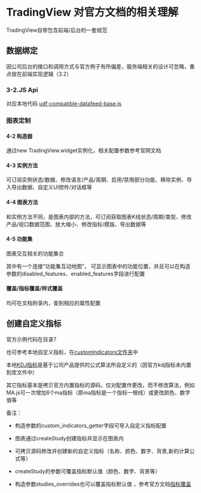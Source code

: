 # TradingView 对官方文档的相关理解

TradingView自带包含前端/后台的一套规范

## 数据绑定

因公司后台的接口和调用方式与官方例子有所偏差，服务端相关的设计可忽略，重点放在前端实现逻辑（3.2）

### 3-2.JS Api

对应本地代码 [udf-compatible-datafeed-base.js](/src/components/tradingview/datafeeds/udf/lib/udf-compatible-datafeed-base.js)

### 图表定制

#### 4-2 构造器

通过new TradingView.widget实例化，相关配置参数参考官网文档

#### 4-3 实例方法

可订阅实例状态/数据、修改语言/产品/周期、启用/禁用部分功能、移除实例、导入导出数据、自定义UI控件/对话框等

#### 4-4 图表方法

和实例方法不同，是图表内部的方法，可订阅获取图表K线状态/周期/类型、修改产品/视口数据范围、放大缩小、修改指标/模版、导出数据等

#### 4-5 功能集

图表交互相关的功能集合

其中有一个连接“功能集互动地图”， 可显示图表中的功能位置，并且可以在构造参数的disabled_features、enabled_features字段进行配置

#### 覆盖/指标覆盖/样式覆盖

均可在文档附录内，查到相应的属性配置

## 创建自定义指标

官方示例代码在目录7

也可参考本地自定义指标，在[customIndicators文件夹](/src/components/tradingview/datafeeds/userConfig/customIndicators/index.js)中

本地[KDJ指标](/src/components/tradingview/datafeeds/userConfig/customIndicators/KDJ.js)是基于公司产品提供的公式算法所自定义的（因官方kdj指标未内置到库文件中）

其它指标基本是拷贝官方内置指标的源码，仅对配置作更改，而不修改算法，例如MA.js可一次增加6个ma指标（原ma指标是一个指标一根线）或更改颜色、数字值等

备注：

- 构造参数的custom_indicators_getter字段可导入自定义指标配置

- 图表通过createStudy创建指标并显示在图表内

- 可拷贝源码修改并创建新的自定义指标（名称、颜色、数字、背景,新的计算公式等）

- createStudy的参数可覆盖指标默认值（颜色、数字、背景等）

- 构造参数studies_overrides也可以覆盖指标默认值 ，参考官方文档[指标覆盖](https://zlq4863947.gitbook.io/tradingview/fu-lu/studies-overrides)
